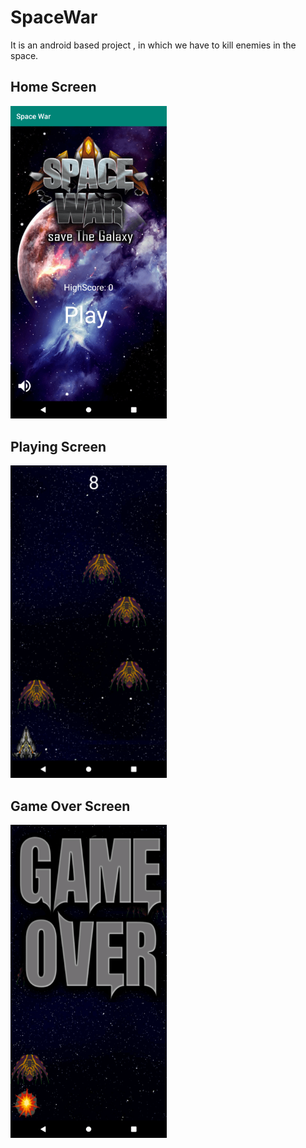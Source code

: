 # SpaceWar

It is an android based project ,  in which we have to kill enemies in the space.

## Home Screen
<img src="./screenShots/home.png" width="250"/>

## Playing Screen
<img src="./screenShots/playing.png" width="250"/>

## Game Over Screen
<img src="./screenShots/gameOver.png" width="250"/>
